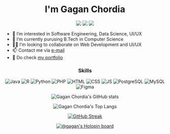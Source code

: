 <div>
  <h1 align="center">I'm Gagan Chordia</h1>
  <p align="center">
    <a href="https://www.linkedin.com/in/gagan-chordia/"><img src="https://img.shields.io/badge/LinkedIn-0077B5?style=for-the-badge&logo=linkedin&logoColor=white"></a>
    <a href="https://gaganchordia.medium.com/"><img src="https://img.shields.io/badge/Medium-12100E?style=for-the-badge&logo=medium&logoColor=white"></a>
    <a href="https://www.behance.net/gaganchordia"><img src="https://img.shields.io/badge/-Behance-005CFF?style=for-the-badge&logo=behance&logoColor=white"></a>
  </p>
</div>

- 👀 I’m interested in Software Engineering, Data Science, UI/UX
- 🌱 I’m currently purusing B.Tech in Computer Science
- 🐱‍👤 I’m looking to collaborate on Web Development and UI/UX
- 📫 Contact me via <a href="mailto:gaganchordia@protonmail.com">e-mail</a>
- 👦 Do check <a href="https://gagan-gv.github.io">my portfolio</a>

<h3 align="center">Skills</h3>
<p align="center">
  <img src="https://img.shields.io/badge/Java-ED8B00?style=for-the-badge&logo=java&logoColor=white" alt="Java"/>
  <img src="https://img.shields.io/badge/R-276DC3?style=for-the-badge&logo=r&logoColor=white" alt="R"/>
  <img src="https://img.shields.io/badge/Python-323232?style=for-the-badge&logo=python&logoColor=white" alt="Python"/>
  <img src="https://img.shields.io/badge/PHP-777BB4?style=for-the-badge&logo=php&logoColor=white" alt="PHP"/>
  <img src="https://img.shields.io/badge/HTML5-E34F26?style=for-the-badge&logo=html5&logoColor=white" alt="HTML"/>
  <img src="https://img.shields.io/badge/CSS3-1572B6?style=for-the-badge&logo=css3&logoColor=white" alt="CSS"/>
  <img src="https://img.shields.io/badge/JavaScript-F7DF1E?style=for-the-badge&logo=javascript&logoColor=black" alt="JS"/>
  <img src="https://img.shields.io/badge/PostgreSQL-316192?style=for-the-badge&logo=postgresql&logoColor=white" alt="PostgreSQL"/>
  <img src="https://img.shields.io/badge/MySQL-00000F?style=for-the-badge&logo=mysql&logoColor=white" alt="MySQL"/>
  <img src="https://img.shields.io/badge/-Figma-orange?style=for-the-badge&logo=figma&logoColor=white" alt="Figma"/>
</p>

<div align="center">
  
  ![Gagan Chordia's GitHub stats](https://github-readme-stats.vercel.app/api?username=gagan-gv&show_icons=true&theme=dracula)
  
  ![Gagan Chordia's Top Langs](https://github-readme-stats.vercel.app/api/top-langs/?username=gagan-gv&layout=compact&theme=dracula)
  
  [![GitHub Streak](http://github-readme-streak-stats.herokuapp.com?user=gagan-gv&theme=dracula)](https://git.io/streak-stats)
  
  [![@gagan's Holopin board](https://holopin.io/api/user/board?user=gagan)](https://holopin.io/@gagan)
  
</div>

<!---
gagan-gv/gagan-gv is a ✨ special ✨ repository because its `README.md` (this file) appears on your GitHub profile.
You can click the Preview link to take a look at your changes.
--->
